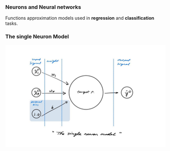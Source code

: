 ### Neurons and Neural networks
Functions approximation models used in **regression** and **classification** tasks.

### The single Neuron Model
[<img align="center" src="A_single_neuron_model.jpg" width="700"  />](A_single_neuron_model.jpg)